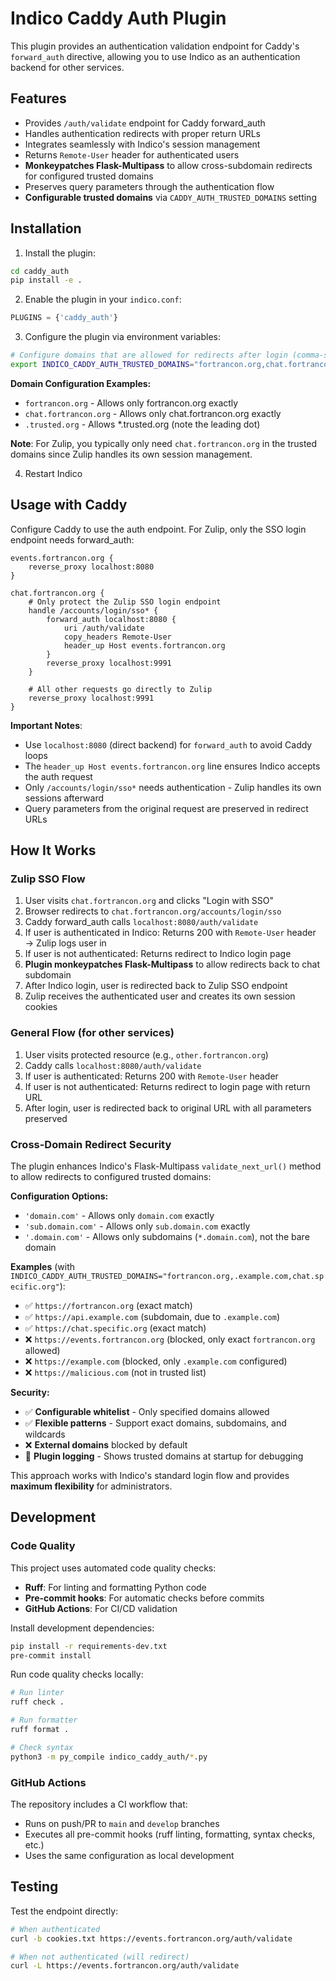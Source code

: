# Indico Caddy Auth Plugin

This plugin provides an authentication validation endpoint for Caddy's `forward_auth` directive, allowing you to use Indico as an authentication backend for other services.

## Features

- Provides `/auth/validate` endpoint for Caddy forward_auth
- Handles authentication redirects with proper return URLs
- Integrates seamlessly with Indico's session management
- Returns `Remote-User` header for authenticated users
- **Monkeypatches Flask-Multipass** to allow cross-subdomain redirects for configured trusted domains
- Preserves query parameters through the authentication flow
- **Configurable trusted domains** via `CADDY_AUTH_TRUSTED_DOMAINS` setting

## Installation

1. Install the plugin:
```bash
cd caddy_auth
pip install -e .
```

2. Enable the plugin in your `indico.conf`:
```python
PLUGINS = {'caddy_auth'}
```

3. Configure the plugin via environment variables:
```bash
# Configure domains that are allowed for redirects after login (comma-separated)
export INDICO_CADDY_AUTH_TRUSTED_DOMAINS="fortrancon.org,chat.fortrancon.org"
```

**Domain Configuration Examples:**
- `fortrancon.org` - Allows only fortrancon.org exactly
- `chat.fortrancon.org` - Allows only chat.fortrancon.org exactly
- `.trusted.org` - Allows *.trusted.org (note the leading dot)

**Note**: For Zulip, you typically only need `chat.fortrancon.org` in the trusted domains since Zulip handles its own session management.

4. Restart Indico

## Usage with Caddy

Configure Caddy to use the auth endpoint. For Zulip, only the SSO login endpoint needs forward_auth:

```caddyfile
events.fortrancon.org {
    reverse_proxy localhost:8080
}

chat.fortrancon.org {
    # Only protect the Zulip SSO login endpoint
    handle /accounts/login/sso* {
        forward_auth localhost:8080 {
            uri /auth/validate
            copy_headers Remote-User
            header_up Host events.fortrancon.org
        }
        reverse_proxy localhost:9991
    }

    # All other requests go directly to Zulip
    reverse_proxy localhost:9991
}
```

**Important Notes**:
- Use `localhost:8080` (direct backend) for `forward_auth` to avoid Caddy loops
- The `header_up Host events.fortrancon.org` line ensures Indico accepts the auth request
- Only `/accounts/login/sso*` needs authentication - Zulip handles its own sessions afterward
- Query parameters from the original request are preserved in redirect URLs

## How It Works

### Zulip SSO Flow

1. User visits `chat.fortrancon.org` and clicks "Login with SSO"
2. Browser redirects to `chat.fortrancon.org/accounts/login/sso`
3. Caddy forward_auth calls `localhost:8080/auth/validate`
4. If user is authenticated in Indico: Returns 200 with `Remote-User` header → Zulip logs user in
5. If user is not authenticated: Returns redirect to Indico login page
6. **Plugin monkeypatches Flask-Multipass** to allow redirects back to chat subdomain
7. After Indico login, user is redirected back to Zulip SSO endpoint
8. Zulip receives the authenticated user and creates its own session cookies

### General Flow (for other services)

1. User visits protected resource (e.g., `other.fortrancon.org`)
2. Caddy calls `localhost:8080/auth/validate`
3. If user is authenticated: Returns 200 with `Remote-User` header
4. If user is not authenticated: Returns redirect to login page with return URL
5. After login, user is redirected back to original URL with all parameters preserved

### Cross-Domain Redirect Security

The plugin enhances Indico's Flask-Multipass `validate_next_url()` method to allow redirects to configured trusted domains:

**Configuration Options:**
- `'domain.com'` - Allows only `domain.com` exactly
- `'sub.domain.com'` - Allows only `sub.domain.com` exactly
- `'.domain.com'` - Allows only subdomains (`*.domain.com`), not the bare domain

**Examples** (with `INDICO_CADDY_AUTH_TRUSTED_DOMAINS="fortrancon.org,.example.com,chat.specific.org"`):
- ✅ `https://fortrancon.org` (exact match)
- ✅ `https://api.example.com` (subdomain, due to `.example.com`)
- ✅ `https://chat.specific.org` (exact match)
- ❌ `https://events.fortrancon.org` (blocked, only exact `fortrancon.org` allowed)
- ❌ `https://example.com` (blocked, only `.example.com` configured)
- ❌ `https://malicious.com` (not in trusted list)

**Security:**
- ✅ **Configurable whitelist** - Only specified domains allowed
- ✅ **Flexible patterns** - Support exact domains, subdomains, and wildcards
- ❌ **External domains** blocked by default
- 📝 **Plugin logging** - Shows trusted domains at startup for debugging

This approach works with Indico's standard login flow and provides **maximum flexibility** for administrators.

## Development

### Code Quality

This project uses automated code quality checks:

- **Ruff**: For linting and formatting Python code
- **Pre-commit hooks**: For automatic checks before commits
- **GitHub Actions**: For CI/CD validation

Install development dependencies:
```bash
pip install -r requirements-dev.txt
pre-commit install
```

Run code quality checks locally:
```bash
# Run linter
ruff check .

# Run formatter
ruff format .

# Check syntax
python3 -m py_compile indico_caddy_auth/*.py
```

### GitHub Actions

The repository includes a CI workflow that:
- Runs on push/PR to `main` and `develop` branches
- Executes all pre-commit hooks (ruff linting, formatting, syntax checks, etc.)
- Uses the same configuration as local development

## Testing

Test the endpoint directly:
```bash
# When authenticated
curl -b cookies.txt https://events.fortrancon.org/auth/validate

# When not authenticated (will redirect)
curl -L https://events.fortrancon.org/auth/validate
```
